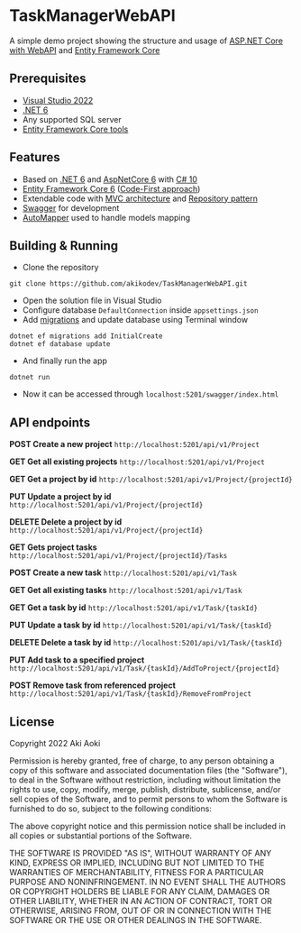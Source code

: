 # TaskManagerWebAPI
A simple demo project showing the structure and usage of [ASP.NET Core with WebAPI](https://docs.microsoft.com/en-us/aspnet/core/introduction-to-aspnet-core?view=aspnetcore-6.0) and [Entity Framework Core](https://docs.microsoft.com/en-us/ef/core/)

## Prerequisites
* [Visual Studio 2022](https://visualstudio.microsoft.com/)
* [.NET 6](https://dotnet.microsoft.com/en-us/download/dotnet/6.0)
* Any supported SQL server
* [Entity Framework Core tools](https://docs.microsoft.com/en-us/ef/core/cli/dotnet)

## Features
* Based on [.NET 6](https://docs.microsoft.com/en-us/dotnet/core/whats-new/dotnet-6) and [AspNetCore 6](https://docs.microsoft.com/en-us/aspnet/core/release-notes/aspnetcore-6.0?view=aspnetcore-6.0) with [C# 10](https://docs.microsoft.com/en-us/dotnet/csharp/whats-new/csharp-10)
* [Entity Framework Core 6](https://docs.microsoft.com/en-us/ef/core/what-is-new/ef-core-6.0/whatsnew) ([Code-First approach](https://docs.microsoft.com/en-us/ef/ef6/modeling/code-first/workflows/new-database))
* Extendable code with [MVC architecture](https://docs.microsoft.com/en-us/aspnet/mvc/) and [Repository pattern](https://docs.microsoft.com/en-us/aspnet/mvc/overview/older-versions/getting-started-with-ef-5-using-mvc-4/implementing-the-repository-and-unit-of-work-patterns-in-an-asp-net-mvc-application)
* [Swagger](https://swagger.io/) for development
* [AutoMapper](https://automapper.org/) used to handle models mapping

## Building & Running
* Clone the repository

```
git clone https://github.com/akikodev/TaskManagerWebAPI.git
```

* Open the solution file in Visual Studio
* Configure database  ```DefaultConnection``` inside ```appsettings.json```
* Add [migrations](https://docs.microsoft.com/en-us/ef/core/managing-schemas/migrations/?tabs=dotnet-core-cli) and update database using Terminal window

```
dotnet ef migrations add InitialCreate
dotnet ef database update
```

* And finally run the app

```
dotnet run
```

* Now it can be accessed through ```localhost:5201/swagger/index.html```

## API endpoints
**POST Create a new project**
```http://localhost:5201/api/v1/Project```

**GET Get all existing projects**
```http://localhost:5201/api/v1/Project```

**GET Get a project by id**
```http://localhost:5201/api/v1/Project/{projectId}```

**PUT Update a project by id**
```http://localhost:5201/api/v1/Project/{projectId}```

**DELETE Delete a project by id**
```http://localhost:5201/api/v1/Project/{projectId}```

**GET Gets project tasks**
```http://localhost:5201/api/v1/Project/{projectId}/Tasks```

**POST Create a new task**
```http://localhost:5201/api/v1/Task```

**GET Get all existing tasks**
```http://localhost:5201/api/v1/Task```

**GET Get a task by id**
```http://localhost:5201/api/v1/Task/{taskId}```

**PUT Update a task by id**
```http://localhost:5201/api/v1/Task/{taskId}```

**DELETE Delete a task by id**
```http://localhost:5201/api/v1/Task/{taskId}```

**PUT Add task to a specified project**
```http://localhost:5201/api/v1/Task/{taskId}/AddToProject/{projectId}```

**POST Remove task from referenced project**
```http://localhost:5201/api/v1/Task/{taskId}/RemoveFromProject```

## License
Copyright 2022 Aki Aoki

Permission is hereby granted, free of charge, to any person obtaining a copy of this software and associated documentation files (the "Software"), to deal in the Software without restriction, including without limitation the rights to use, copy, modify, merge, publish, distribute, sublicense, and/or sell copies of the Software, and to permit persons to whom the Software is furnished to do so, subject to the following conditions:

The above copyright notice and this permission notice shall be included in all copies or substantial portions of the Software.

THE SOFTWARE IS PROVIDED "AS IS", WITHOUT WARRANTY OF ANY KIND, EXPRESS OR IMPLIED, INCLUDING BUT NOT LIMITED TO THE WARRANTIES OF MERCHANTABILITY, FITNESS FOR A PARTICULAR PURPOSE AND NONINFRINGEMENT. IN NO EVENT SHALL THE AUTHORS OR COPYRIGHT HOLDERS BE LIABLE FOR ANY CLAIM, DAMAGES OR OTHER LIABILITY, WHETHER IN AN ACTION OF CONTRACT, TORT OR OTHERWISE, ARISING FROM, OUT OF OR IN CONNECTION WITH THE SOFTWARE OR THE USE OR OTHER DEALINGS IN THE SOFTWARE.
